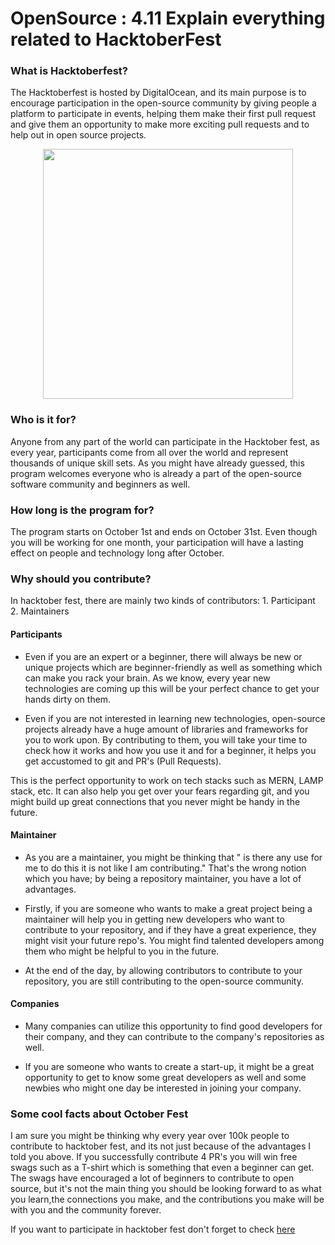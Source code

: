 # OpenSource : 4.11 Explain everything related to HacktoberFest

### What is Hacktoberfest?

The Hacktoberfest is hosted by DigitalOcean, and its main purpose is to encourage participation in the open-source community by giving people a platform to participate in events, helping them make their first pull request and give them an opportunity to make more exciting pull requests and to help out in open source projects.

<p align="center">
     <img width =400 height =400 src="https://hacktoberfest.digitalocean.com/img/logo-hacktoberfest-full.7d5e2645.svg" /></p>

### Who is it for?

Anyone from any part of the world can participate in the Hacktober fest, as every year, participants come from all over the world and represent thousands of unique skill sets. As you might have already guessed, this program welcomes everyone who is already a part of the open-source software community and beginners as well.

### How long is the program for?

The program starts on October 1st and ends on October 31st. Even though you will be working for one month, your participation will have a lasting effect on people and technology long after October.

### Why should you contribute?

In hacktober fest, there are mainly two kinds of contributors: 1. Participant 2. Maintainers

#### Participants

- Even if you are an expert or a beginner, there will always be new or unique projects which are beginner-friendly as well as something which can make you rack your brain. As we know, every year new technologies are coming up this will be your perfect chance to get your hands dirty on them.

- Even if you are not interested in learning new technologies, open-source projects already have a huge amount of libraries and frameworks for you to work upon. By contributing to them, you will take your time to check how it works and how you use it and for a beginner, it helps you get accustomed to git and PR's (Pull Requests).

This is the perfect opportunity to work on tech stacks such as MERN, LAMP stack, etc. It can also help you get over your fears regarding git, and you might build up great connections that you never might be handy in the future.

#### Maintainer

- As you are a maintainer, you might be thinking that " is there any use for me to do this it is not like I am contributing." That's the wrong notion which you have; by being a repository maintainer, you have a lot of advantages.

- Firstly, if you are someone who wants to make a great project being a maintainer will help you in getting new developers who want to contribute to your repository, and if they have a great experience, they might visit your future repo's. You might find talented developers among them who might be helpful to you in the future.

- At the end of the day, by allowing contributors to contribute to your repository, you are still contributing to the open-source community.

#### Companies

- Many companies can utilize this opportunity to find good developers for their company, and they can contribute to the company's repositories as well.

- If you are someone who wants to create a start-up, it might be a great opportunity to get to know some great developers as well and some newbies who might one day be interested in joining your company.

### Some cool facts about October Fest

I am sure you might be thinking why every year over 100k people to contribute to hacktober fest, and its not just because of the advantages I told you above. If you successfully contribute 4 PR's you will win free swags such as a T-shirt which is something that even a beginner can get. The swags have encouraged a lot of beginners to contribute to open source, but it's not the main thing you should be looking forward to as what you learn,the connections you make, and the contributions you make will be with you and the community forever.

If you want to participate in hacktober fest don't forget to check [here](https://hacktoberfest.digitalocean.com/resources)
